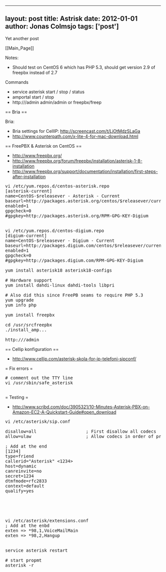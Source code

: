 
---
layout: post
title: Astrisk
date: 2012-01-01
author: Jonas Colmsjo
tags: ['post']
---

Yet another post





[[Main_Page]]


Notes:
* Should test on CentOS 6 which has PHP 5.3, should get version 2.9 of freepbx instead of 2.7

Commands
* service asterisk start / stop / status
* amportal start / stop
* http://<IP>/admin    admin/admin or freepbx/freep


== Bria ==

Bria:
* Bria settings for CellIP: http://screencast.com/t/LjOtMdzSLaGa
* http://www.counterpath.com/x-lite-4-for-mac-download.html


== FreePBX & Asterisk on CentOS ==

* http://www.freepbx.org/
* http://www.freepbx.org/forum/freepbx/installation/asterisk-1-8-installation
* http://www.freepbx.org/support/documentation/installation/first-steps-after-installation

<pre>
vi /etc/yum.repos.d/centos-asterisk.repo
[asterisk-current]
name=CentOS-$releasever - Asterisk - Current
baseurl=http://packages.asterisk.org/centos/$releasever/current/$basearch/
enabled=1
gpgcheck=0
#gpgkey=http://packages.asterisk.org/RPM-GPG-KEY-Digium


vi /etc/yum.repos.d/centos-digium.repo
[digium-current]
name=CentOS-$releasever - Digium - Current
baseurl=http://packages.digium.com/centos/$releasever/current/$basearch/
enabled=1
gpgcheck=0
#gpgkey=http://packages.digium.com/RPM-GPG-KEY-Digium

yum install asterisk18 asterisk18-configs

# Hardware support
yum install dahdi-linux dahdi-tools libpri

# Also did this since FreePB seams to require PHP 5.3
yum upgrade
yum info php

yum install freepbx

cd /usr/srcfreepbx
./install_amp...

http://<ip>/admin
</pre>


== Cellip konfiguration ==

* http://www.cellip.com/asterisk-skola-for-ip-telefoni-sipconf/



= Fix errors =


<pre>
# comment out the TTY line
vi /usr/sbin/safe_asterisk

</pre>


= Testing =

* http://www.scribd.com/doc/3905321/10-Minutes-Asterisk-PBX-on-Amazon-EC2-A-Quickstart-Guide#open_download

<pre>
vi /etc/asterisk/sip.conf 

disallow=all                   ; First disallow all codecs
allow=ulaw                     ; Allow codecs in order of preference

; Add at the end
[1234]
type=friend
callerid="Asterisk" <1234>
host=dynamic
canreinvite=no
secret=1234
dtmfmode=rfc2833
context=default
qualify=yes





vi /etc/asterisk/extensions.conf 
; Add at the enbd
exten => *98,1,VoiceMailMain
exten => *98,2,Hangup


service asterisk restart

# start propmt
asterisk -r

</pre>
